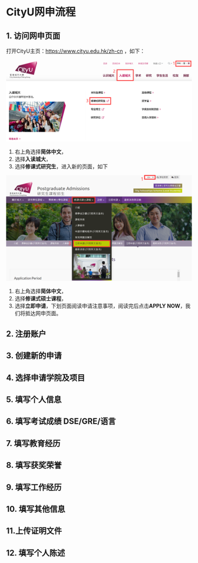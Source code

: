 # CityU网申流程

## 1. 访问网申页面
打开CityU主页：https://www.cityu.edu.hk/zh-cn ，如下：

![](../CityU/fig/figure1.png)

1. 右上角选择**简体中文**，
2. 选择**入读城大**，
3. 选择**修课式研究生**，进入新的页面，如下

![](../CityU/fig/figure2.png)

1. 右上角选择**简体中文**，
2. 选择**修课式硕士课程**，
3. 选择**立即申请**，下划页面阅读申请注意事项，阅读完后点击**APPLY NOW**，我们将抵达网申页面。

## 2. 注册账户

## 3. 创建新的申请

## 4. 选择申请学院及项目

## 5. 填写个人信息

## 6. 填写考试成绩 DSE/GRE/语言

## 7. 填写教育经历

## 8. 填写获奖荣誉

## 9. 填写工作经历

## 10. 填写其他信息

## 11.上传证明文件

## 12. 填写个人陈述
